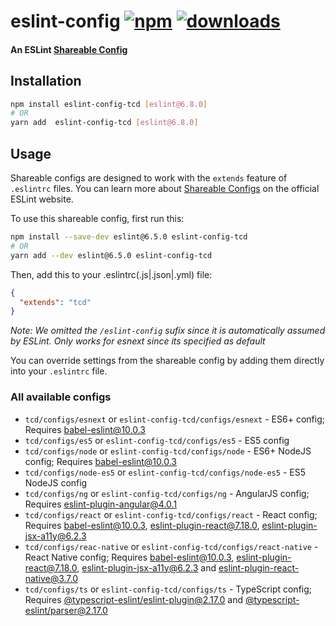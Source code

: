 # eslint-config [![npm][npm-image]][npm-url] [![downloads][downloads-image]][downloads-url]

#### An ESLint [Shareable Config][shareable-configs-url]

## Installation

```sh
npm install eslint-config-tcd [eslint@6.8.0]
# OR
yarn add  eslint-config-tcd [eslint@6.8.0]
```

## Usage

Shareable configs are designed to work with the `extends` feature of `.eslintrc` files.
You can learn more about
[Shareable Configs][shareable-configs-url] on the
official ESLint website.

To use this shareable config, first run this:

```sh
npm install --save-dev eslint@6.5.0 eslint-config-tcd
# OR
yarn add --dev eslint@6.5.0 eslint-config-tcd
```

Then, add this to your .eslintrc(.js|.json|.yml) file:

```json
{
  "extends": "tcd"
}
```

*Note: We omitted the `/eslint-config` sufix since it is automatically assumed by ESLint. Only works for esnext since its specified as default*

You can override settings from the shareable config by adding them directly into your
`.eslintrc` file.

### All available configs

* `tcd/configs/esnext` or `eslint-config-tcd/configs/esnext` - ES6+ config; Requires [babel-eslint@10.0.3][babel-eslint]
* `tcd/configs/es5` or `eslint-config-tcd/configs/es5` - ES5 config
* `tcd/configs/node` or `eslint-config-tcd/configs/node` - ES6+ NodeJS config; Requires [babel-eslint@10.0.3][babel-eslint]
* `tcd/configs/node-es5` or `eslint-config-tcd/configs/node-es5` - ES5 NodeJS config
* `tcd/configs/ng` or `eslint-config-tcd/configs/ng` - AngularJS config; Requires [eslint-plugin-angular@4.0.1][eslint-plugin-angular]
* `tcd/configs/react` or `eslint-config-tcd/configs/react` - React config; Requires [babel-eslint@10.0.3][babel-eslint], [eslint-plugin-react@7.18.0][eslint-plugin-react], [eslint-plugin-jsx-a11y@6.2.3][eslint-plugin-jsx-a11y]
* `tcd/configs/reac-native` or `eslint-config-tcd/configs/react-native` - React Native config; Requires [babel-eslint@10.0.3][babel-eslint], [eslint-plugin-react@7.18.0][eslint-plugin-react], [eslint-plugin-jsx-a11y@6.2.3][eslint-plugin-jsx-a11y] and [eslint-plugin-react-native@3.7.0][eslint-plugin-react-native]
* `tcd/configs/ts` or `eslint-config-tcd/configs/ts` - TypeScript config; Requires [@typescript-eslint/eslint-plugin@2.17.0][@typescript-eslint/eslint-plugin] and [@typescript-eslint/parser@2.17.0][@typescript-eslint/parser]



[//]: # (URLs)

[//]: # (main)

[npm-image]: https://img.shields.io/npm/v/@3fs/eslint-config.svg
[npm-url]: https://npmjs.org/package/@3fs/eslint-config
[downloads-image]: https://img.shields.io/npm/dm/@3fs/eslint-config.svg
[downloads-url]: https://npmjs.org/package/@3fs/eslint-config
[shareable-configs-url]: http://eslint.org/docs/developer-guide/shareable-configs

[//]: # (other)

[babel-eslint]: https://www.npmjs.com/package/babel-eslint
[eslint-plugin-angular]: https://www.npmjs.com/package/eslint-plugin-angular
[eslint-plugin-react]: https://www.npmjs.com/package/eslint-plugin-react
[eslint-plugin-jsx-a11y]: https://www.npmjs.com/package/eslint-plugin-jsx-a11y
[@typescript-eslint/parser]: https://www.npmjs.com/package/@typescript-eslint/parser
[@typescript-eslint/eslint-plugin]: https://www.npmjs.com/package/@typescript-eslint/eslint-plugin
[eslint-plugin-react-native]: https://www.npmjs.com/package/eslint-plugin-react-native


